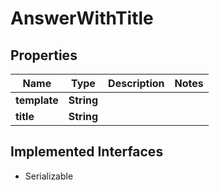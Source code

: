 

# AnswerWithTitle


## Properties

Name | Type | Description | Notes
------------ | ------------- | ------------- | -------------
**template** | **String** |  | 
**title** | **String** |  | 


## Implemented Interfaces

* Serializable


